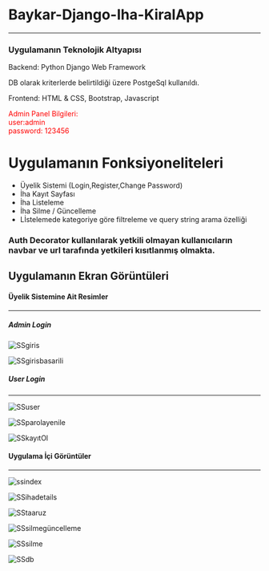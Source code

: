 # Baykar-Django-Iha-KiralApp
<hr>

<h3>Uygulamanın Teknolojik Altyapısı</h3>
<p>Backend: Python Django Web Framework</p>
<p>DB olarak kriterlerde belirtildiği üzere PostgeSql kullanıldı.</p>
<p>Frontend: HTML & CSS, Bootstrap, Javascript</p>

<p style="color:red;">
  Admin Panel Bilgileri: <br/>
  user:admin <br/>
  password: 123456
</p>

<h1> Uygulamanın Fonksiyoneliteleri </h1>
<ul>
  <li>
    Üyelik Sistemi (Login,Register,Change Password)
  </li>
  <li>
    İha Kayıt Sayfası
  </li>
  <li>
    İha Listeleme
  </li>
  <li>
    İha Silme / Güncelleme
  </li>
  <li>
    Lİstelemede kategoriye göre filtreleme ve query string arama özelliği 
  </li>
</ul>

<h3>
  Auth Decorator kullanılarak yetkili olmayan kullanıcıların navbar ve url tarafında yetkileri kısıtlanmış olmakta.
</h3>

<h2> Uygulamanın Ekran Görüntüleri </h2>

<h4>
  Üyelik Sistemine Ait Resimler

</h4>
<hr/>

<h5>Admin Login</h5
<hr/>
  
![SSgiris](https://user-images.githubusercontent.com/72870590/220810767-4f17a02e-d15d-406a-835c-8be09919dcfd.jpg)

![SSgirisbasarili](https://user-images.githubusercontent.com/72870590/220810780-c4e085f4-e322-493d-bcc3-761b0ea9b0ed.jpg)

<h5>User Login</h5>
<hr/>
  
![SSuser](https://user-images.githubusercontent.com/72870590/220904019-019fc8e8-2efe-4a73-bbe4-d853b359de6d.jpg)

![SSparolayenile](https://user-images.githubusercontent.com/72870590/220812455-1bcc2a1d-d90e-4701-abc9-29c858ae3bdc.jpg)

![SSkayıtOl](https://user-images.githubusercontent.com/72870590/220812462-6159d24e-1819-43de-bf2d-a651d9827a79.jpg)

<h4>
  Uygulama İçi Görüntüler
</h4>
<hr/>

![ssindex](https://user-images.githubusercontent.com/72870590/220812654-764f809c-eb1d-4d61-aeac-3f2961644d15.jpg)

![SSihadetails](https://user-images.githubusercontent.com/72870590/220904306-f9b4c7b4-2c44-488d-a6c3-738c794a6c45.jpg)

![SStaaruz](https://user-images.githubusercontent.com/72870590/220812680-740a4a0e-b4a1-4f7f-b420-cef6e2314206.jpg)

![SSsilmegüncelleme](https://user-images.githubusercontent.com/72870590/220812714-f7465a59-2b78-4119-be36-89aa2eb2cfe1.jpg)

![SSsilme](https://user-images.githubusercontent.com/72870590/220813044-c776a319-ea79-450e-a6d6-2ad1fd76f2ce.jpg)

![SSdb](https://user-images.githubusercontent.com/72870590/220813434-342a2feb-a9b6-4b35-a83e-54c932ddd168.jpg)


